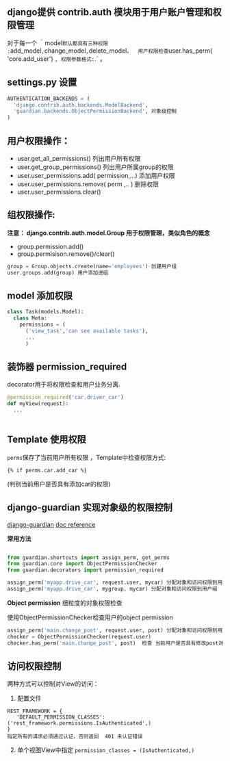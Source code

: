 
## django提供 contrib.auth  模块用于用户账户管理和权限管理 

对于每一个 ｀model` 默认都具有三种权限 : `add_model`,`change_model`,`delete_model` 。 
用户权限检查 `user.has_perm( 'core.add_user') ` , 权限参数格式: `<app label>.<permission codename>` 。

## settings.py 设置

```python
AUTHENTICATION_BACKENDS = (
  'django.contrib.auth.backends.ModelBackend',
  'guardian.backends.ObjectPermissionBackend', 对象级控制
)
```

## 用户权限操作： 
* user.get_all_permissions() 列出用户所有权限
* user.get_group_permissions() 列出用户所属group的权限
* user.user_permissions.add( permission,...)  添加用户权限
* user.user_permissions.remove( perm ,.. ) 删除权限
* user.user_permissions.clear() 

## 组权限操作:  
**注意： django.contrib.auth.model.Group 用于权限管理，类似角色的概念**

* group.permission.add() 
* group.permisison.remove()/clear()

```python
group = Group.objects.create(name='employees') 创建用户组
user.groups.add(group) 用户添加进组

```
## model 添加权限
```python
class Task(models.Model):
  class Meta:
    permissions = ( 
      ('view_task','can see available tasks'),
      ...
      )
```

## 装饰器 permission_required 
decorator用于将权限检查和用户业务分离. 

```python
@permission_required('car.driver_car')
def myView(request):
  ... 
  
```

## Template 使用权限
 `perms`保存了当前用户所有权限 ，Template中检查权限方式: 
 
 ` {% if perms.car.add_car %} ` 
 
 (判别当前用户是否具有添加car的权限) 
 
 ## django-guardian 实现对象级的权限控制 
 
[django-guardian](https://github.com/django-guardian/django-guardian) 
[doc reference](https://django-guardian.readthedocs.io/) 

**常用方法**
```python

from guardian.shortcuts import assign_perm, get_perms
from guardian.core import ObjectPermissionChecker
from guardian.decorators import permission_required

assign_perm('myapp.drive_car', request.user, mycar) 分配对象和访问权限到用户
assign_perm('myapp.drive_car', mygroup, mycar) 分配对象和访问权限到用户组  这就是细颗粒度的权限控制了


```
**Object permission**
细粒度的对象权限检查

使用ObjectPermissionChecker检查用户的object permission

```python
assign_perm('main.change_post', request.user, post) 分配对象和访问权限到用户组  这就是细颗粒度的权限控制了
checker = ObjectPermissionChecker(request.user)
checker.has_perm('main.change_post', post)  检查 当前用户是否具有修改post对象的权限


```

## 访问权限控制
两种方式可以控制对View的访问： 

1. 配置文件

```
REST_FRAMEWORK = {
   'DEFAULT_PERMISSION_CLASSES': ('rest_framework.permissions.IsAuthenticated',)
}
指定所有的请求必须通过认证，否则返回  401 未认证错误
```

2. 单个视图View中指定 `permission_classes = (IsAuthenticated,)`




